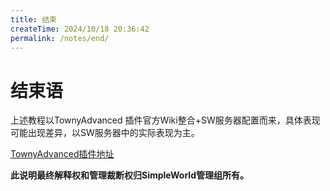 ```yaml
---
title: 结束
createTime: 2024/10/18 20:36:42
permalink: /notes/end/
---
```


# **结束语**

上述教程以TownyAdvanced 插件官方Wiki整合+SW服务器配置而来，具体表现可能出现差异，以SW服务器中的实际表现为主。

[TownyAdvanced插件地址]('https://github.com/TownyAdvanced/')

**此说明最终解释权和管理裁断权归SimpleWorld管理组所有。**